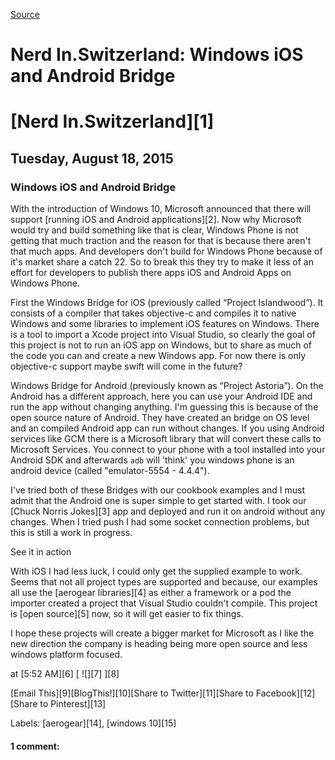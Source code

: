 [Source](http://blog.nerdin.ch/2015/08/windows-ios-and-android-bridge.html "Permalink to Nerd In.Switzerland: Windows iOS and Android Bridge")

# Nerd In.Switzerland: Windows iOS and Android Bridge

#  [Nerd In.Switzerland][1]

## Tuesday, August 18, 2015

###  Windows iOS and Android Bridge

With the introduction of Windows 10, Microsoft announced that there will support [running iOS and Android applications][2]. Now why Microsoft would try and build something like that is clear, Windows Phone is not getting that much traction and the reason for that is because there aren't that much apps. And developers don't build for Windows Phone because of it's market share a catch 22. So to break this they try to make it less of an effort for developers to publish there apps iOS and Android Apps on Windows Phone.   
  
First the Windows Bridge for iOS (previously called “Project Islandwood”). It consists of a compiler that takes objective-c and compiles it to native Windows and some libraries to implement iOS features on Windows. There is a tool to import a Xcode project into Visual Studio, so clearly the goal of this project is not to run an iOS app on Windows, but to share as much of the code you can and create a new Windows app. For now there is only objective-c support maybe swift will come in the future?   
  
Windows Bridge for Android (previously known as “Project Astoria”). On the Android has a different approach, here you can use your Android IDE and run the app without changing anything. I'm guessing this is because of the open source nature of Android. They have created an bridge on OS level and an compiled Android app can run without changes. If you using Android services like GCM there is a Microsoft library that will convert these calls to Microsoft Services. You connect to your phone with a tool installed into your Android SDK and afterwards `adb` will 'think' you windows phone is an android device (called "emulator-5554 - 4.4.4").   
  
I've tried both of these Bridges with our cookbook examples and I must admit that the Android one is super simple to get started with. I took our [Chuck Norris Jokes][3] app and deployed and run it on android without any changes. When I tried push I had some socket connection problems, but this is still a work in progress.   
  
See it in action   
  
  
With iOS I had less luck, I could only get the supplied example to work. Seems that not all project types are supported and because, our examples all use the [aerogear libraries][4] as either a framework or a pod the importer created a project that Visual Studio couldn't compile. This project is [open source][5] now, so it will get easier to fix things.   
  
I hope these projects will create a bigger market for Microsoft as I like the new direction the company is heading being more open source and less windows platform focused.

at  [5:52 AM][6] [ ![][7] ][8]

[Email This][9][BlogThis!][10][Share to Twitter][11][Share to Facebook][12][Share to Pinterest][13]

Labels: [aerogear][14], [windows 10][15]

#### 1 comment: